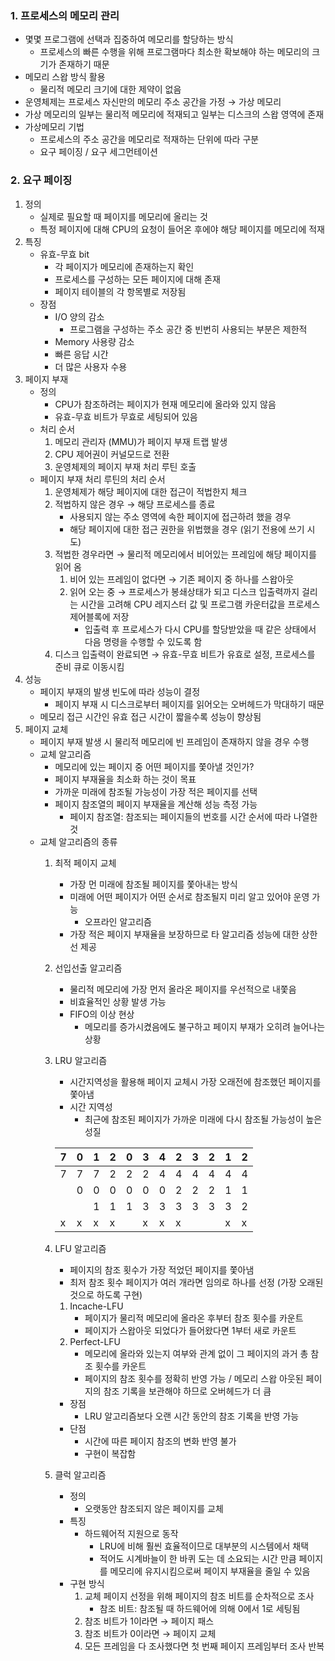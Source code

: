### 1. 프로세스의 메모리 관리

- 몇몇 프로그램에 선택과 집중하여 메모리를 할당하는 방식
    - 프로세스의 빠른 수행을 위해 프로그램마다 최소한 확보해야 하는 메모리의 크기가 존재하기 때문
- 메모리 스왑 방식 활용
    - 물리적 메모리 크기에 대한 제약이 없음
- 운영체제는 프로세스 자신만의 메모리 주소 공간을 가정 → 가상 메모리
- 가상 메모리의 일부는 물리적 메모리에 적재되고 일부는 디스크의 스왑 영역에 존재
- 가상메모리 기법
    - 프로세스의 주소 공간을 메모리로 적재하는 단위에 따라 구분
    - 요구 페이징 / 요구 세그먼테이션

### 2. 요구 페이징

1. 정의
    - 실제로 필요할 때 페이지를 메모리에 올리는 것
    - 특정 페이지에 대해 CPU의 요청이 들어온 후에야 해당 페이지를 메모리에 적재
2. 특징
    - 유효-무효 bit
        - 각 페이지가 메모리에 존재하는지 확인
        - 프로세스를 구성하는 모든 페이지에 대해 존재
        - 페이지 테이블의 각 항목별로 저장됨
    - 장점
        - I/O 양의 감소
            - 프로그램을 구성하는 주소 공간 중 빈번히 사용되는 부분은 제한적
        - Memory 사용량 감소
        - 빠른 응답 시간
        - 더 많은 사용자 수용
3. 페이지 부재
    - 정의
        - CPU가 참조하려는 페이지가 현재 메모리에 올라와 있지 않음
        - 유효-무효 비트가 무효로 세팅되어 있음
    - 처리 순서
        1. 메모리 관리자 (MMU)가 페이지 부재 트랩 발생
        2. CPU 제어권이 커널모드로 전환
        3. 운영체제의 페이지 부재 처리 루틴 호출
    - 페이지 부재 처리 루틴의 처리 순서
        1. 운영체제가 해당 페이지에 대한 접근이 적법한지 체크
        2. 적법하지 않은 경우 → 해당 프로세스를 종료
            - 사용되지 않는 주소 영역에 속한 페이지에 접근하려 했을 경우
            - 해당 페이지에 대한 접근 권한을 위법했을 경우 (읽기 전용에 쓰기 시도)
        3. 적법한 경우라면 → 물리적 메모리에서 비어있는 프레임에 해당 페이지를 읽어 옴
            1. 비어 있는 프레임이 없다면 → 기존 페이지 중 하나를 스왑아웃
            2. 읽어 오는 중 → 프로세스가 봉쇄상태가 되고 디스크 입출력까지 걸리는 시간을 고려해 CPU 레지스터 값 및 프로그램 카운터값을 프로세스 제어블록에 저장
                - 입출력 후 프로세스가 다시 CPU를 할당받았을 때 같은 상태에서 다음 명령을 수행할 수 있도록 함
        4. 디스크 입출력이 완료되면 → 유효-무효 비트가 유효로 설정, 프로세스를 준비 큐로 이동시킴
4. 성능
    - 페이지 부재의 발생 빈도에 따라 성능이 결정
        - 페이지 부재 시 디스크로부터 페이지를 읽어오는 오버헤드가 막대하기 때문
    - 메모리 접근 시간인 유효 접근 시간이 짧을수록 성능이 향상됨
5. 페이지 교체
    - 페이지 부재 발생 시 물리적 메모리에 빈 프레임이 존재하지 않을 경우 수행
    - 교체 알고리즘
        - 메모리에 있는 페이지 중 어떤 페이지를 쫓아낼 것인가?
        - 페이지 부재율을 최소화 하는 것이 목표
        - 가까운 미래에 참조될 가능성이 가장 적은 페이지를 선택
        - 페이지 참조열의 페이지 부재율을 계산해 성능 측정 가능
            - 페이지 참조열: 참조되는 페이지들의 번호를 시간 순서에 따라 나열한 것
    - 교체 알고리즘의 종류
        1. 최적 페이지 교체
            - 가장 먼 미래에 참조될 페이지를 쫓아내는 방식
            - 미래에 어떤 페이지가 어떤 순서로 참조될지 미리 알고 있어야 운영 가능
                - 오프라인 알고리즘
            - 가장 적은 페이지 부재율을 보장하므로 타 알고리즘 성능에 대한 상한선 제공
        2. 선입선출 알고리즘
            - 물리적 메모리에 가장 먼저 올라온 페이지를 우선적으로 내쫓음
            - 비효율적인 상황 발생 가능
            - FIFO의 이상 현상
                - 메모리를 증가시켰음에도 불구하고 페이지 부재가 오히려 늘어나는 상황
        3. LRU 알고리즘
            - 시간지역성을 활용해 페이지 교체시 가장 오래전에 참조했던 페이지를 쫓아냄
            - 시간 지역성
                - 최근에 참조된 페이지가 가까운 미래에 다시 참조될 가능성이 높은 성질
            
            | 7 | 0 | 1 | 2 | 0 | 3 | 4 | 2 | 3 | 2 | 1 | 2 |
            | --- | --- | --- | --- | --- | --- | --- | --- | --- | --- | --- | --- |
            | 7 | 7 | 7 | 2 | 2 | 2 | 4 | 4 | 4 | 4 | 4 | 4 |
            |  | 0 | 0 | 0 | 0 | 0 | 0 | 2 | 2 | 2 | 1 | 1 |
            |  |  | 1 | 1 | 1 | 3 | 3 | 3 | 3 | 3 | 3 | 2 |
            | x | x | x | x |  | x | x | x |  |  | x | x |
        4. LFU 알고리즘
            - 페이지의 참조 횟수가 가장 적었던 페이지를 쫓아냄
            - 최저 참조 횟수 페이지가 여러 개라면 임의로 하나를 선정 (가장 오래된 것으로 하도록 구현)
            1. Incache-LFU
                - 페이지가 물리적 메모리에 올라온 후부터 참조 횟수를 카운트
                - 페이지가 스왑아웃 되었다가 들어왔다면 1부터 새로 카운트
            2. Perfect-LFU
                - 메모리에 올라와 있는지 여부와 관계 없이 그 페이지의 과거 총 참조 횟수를 카운트
                - 페이지의 참조 횟수를 정확히 반영 가능 / 메모리 스왑 아웃된 페이지의 참조 기록을 보관해야 하므로 오버헤드가 더 큼
            - 장점
                - LRU 알고리즘보다 오랜 시간 동안의 참조 기록을 반영 가능
            - 단점
                - 시간에 따른 페이지 참조의 변화 반영 불가
                - 구현이 복잡함
        5. 클럭 알고리즘
            - 정의
                - 오랫동안 참조되지 않은 페이지를 교체
            - 특징
                - 하드웨어적 지원으로 동작
                    - LRU에 비해 훨씬 효율적이므로 대부분의 시스템에서 채택
                    - 적어도 시계바늘이 한 바퀴 도는 데 소요되는 시간 만큼 페이지를 메모리에 유지시킴으로써 페이지 부재율을 줄일 수 있음
            - 구현 방식
                1. 교체 페이지 선정을 위해 페이지의 참조 비트를 순차적으로 조사
                    - 참조 비트: 참조될 때 하드웨어에 의해 0에서 1로 세팅됨
                2. 참조 비트가 1이라면 → 페이지 패스
                3. 참조 비트가 0이라면 → 페이지 교체
                4. 모든 프레임을 다 조사했다면 첫 번째 페이지 프레임부터 조사 반복